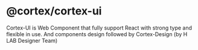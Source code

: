 # @cortex/cortex-ui

Cortex-UI is Web Component that fully support React with strong type and flexible in use. And components design followed by Cortex-Design (by H LAB Designer Team)
